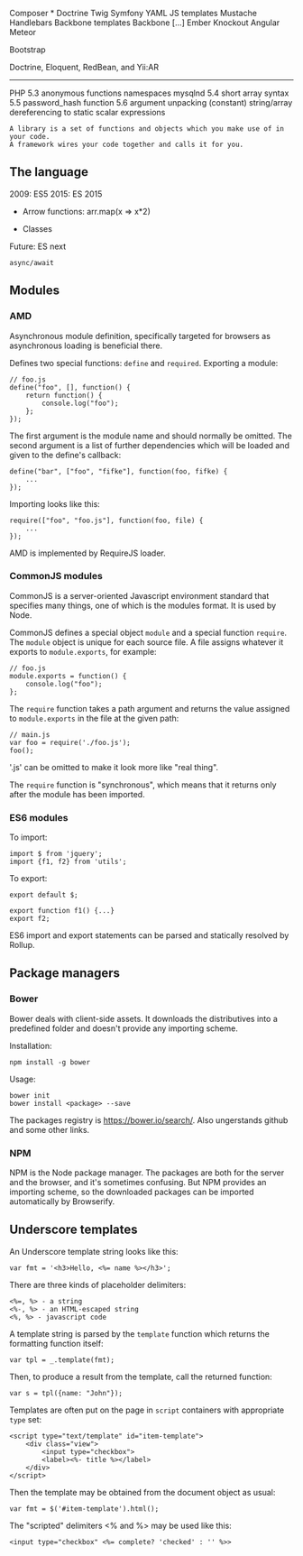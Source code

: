 Composer *
Doctrine
Twig
Symfony
YAML
JS templates
	Mustache
	Handlebars
	Backbone templates
Backbone [...]
Ember
Knockout
Angular
Meteor

Bootstrap

Doctrine, Eloquent, RedBean, and Yii:AR


------------------



PHP
5.3
	anonymous functions
	namespaces
	mysqlnd
5.4
	short array syntax
5.5
	password_hash function
5.6
	argument unpacking
	(constant) string/array dereferencing to static scalar expressions




    A library is a set of functions and objects which you make use of in your code.
    A framework wires your code together and calls it for you.



## The language

2009: ES5
2015: ES 2015

* Arrow functions:
	arr.map(x => x*2)

* Classes

Future: ES next

	async/await


## Modules

### AMD

Asynchronous module definition, specifically targeted for browsers as asynchronous loading is beneficial there.

Defines two special functions: `define` and `required`. Exporting a module:

	// foo.js
	define("foo", [], function() {
		return function() {
			console.log("foo");
		};
	});

The first argument is the module name and should normally be omitted. The second argument is a list of further dependencies which will be loaded and given to the define's callback:

	define("bar", ["foo", "fifke"], function(foo, fifke) {
		...
	});

Importing looks like this:

	require(["foo", "foo.js"], function(foo, file) {
		...
	});

AMD is implemented by RequireJS loader.


### CommonJS modules

CommonJS is a server-oriented Javascript environment standard that specifies many things, one of which is the modules format. It is used by Node.

CommonJS defines a special object `module` and a special function `require`. The `module` object is unique for each source file. A file assigns whatever it exports to `module.exports`, for example:

	// foo.js
	module.exports = function() {
		console.log("foo");
	};

The `require` function takes a path argument and returns the value assigned to `module.exports` in the file at the given path:

	// main.js
	var foo = require('./foo.js');
	foo();
'.js' can be omitted to make it look more like "real thing".

The `require` function is "synchronous", which means that it returns only after the module has been imported.


### ES6 modules

To import:

	import $ from 'jquery';
	import {f1, f2} from 'utils';

To export:

	export default $;

	export function f1() {...}
	export f2;

ES6 import and export statements can be parsed and statically resolved by Rollup.


## Package managers

### Bower

Bower deals with client-side assets. It downloads the distributives into a predefined folder and doesn't provide any importing scheme.

Installation:

	npm install -g bower

Usage:

	bower init
	bower install <package> --save

The packages registry is https://bower.io/search/. Also ungerstands github and some other links.


### NPM

NPM is the Node package manager. The packages are both for the server
and the browser, and it's sometimes confusing. But NPM provides an
importing scheme, so the downloaded packages can be imported
automatically by Browserify.



## Underscore templates

An Underscore template string looks like this:

	var fmt = '<h3>Hello, <%= name %></h3>';

There are three kinds of placeholder delimiters:

	<%=, %> - a string
	<%-, %> - an HTML-escaped string
	<%, %> - javascript code

A template string is parsed by the `template` function which returns the formatting function itself:

	var tpl = _.template(fmt);

Then, to produce a result from the template, call the returned function:

	var s = tpl({name: "John"});


Templates are often put on the page in `script` containers with appropriate `type` set:

	<script type="text/template" id="item-template">
		<div class="view">
			<input type="checkbox">
			<label><%- title %></label>
		</div>
	</script>

Then the template may be obtained from the document object as usual:

	var fmt = $('#item-template').html();

The "scripted" delimiters <% and %> may be used like this:

	<input type="checkbox" <%= complete? 'checked' : '' %>>

